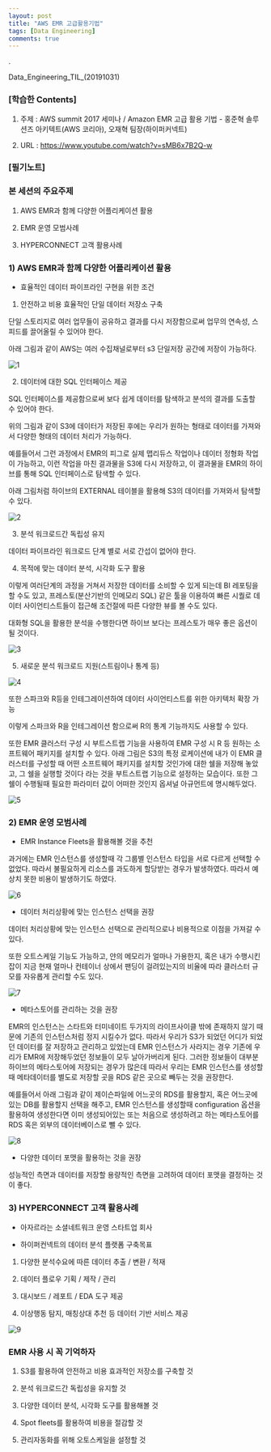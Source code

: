 ```yaml
---
layout: post
title: "AWS EMR 고급활용기법"
tags: [Data Engineering]
comments: true
---
```


.

Data_Engineering_TIL_(20191031)

### [학습한 Contents]

1) 주제 : AWS summit 2017 세미나 / Amazon EMR 고급 활용 기법 - 홍준혁 솔루션즈 아키텍트(AWS 코리아), 오재혁 팀장(하이퍼커넥트)

2) URL : https://www.youtube.com/watch?v=sMB6x7B2Q-w


### [필기노트]

### 본 세션의 주요주제


1) AWS EMR과 함께 다양한 어플리케이션 활용


2) EMR 운영 모범사례


3) HYPERCONNECT 고객 활용사례


### 1) AWS EMR과 함께 다양한 어플리케이션 활용

- 효율적인 데이터 파이프라인 구현을 위한 조건

1) 안전하고 비용 효율적인 단일 데이터 저장소 구축

단일 스토리지로 여러 업무들이 공유하고 결과를 다시 저장함으로써 업무의 연속성, 스피드를 끌어올릴 수 있어야 한다.

아래 그림과 같이 AWS는 여러 수집채널로부터 s3 단일저장 공간에 저장이 가능하다.

![1](https://user-images.githubusercontent.com/41605276/67928950-8d750700-fbff-11e9-91fe-ba804a546266.png)

2) 데이터에 대한 SQL 인터페이스 제공

SQL 인터페이스를 제공함으로써 보다 쉽게 데이터를 탐색하고 분석의 결과를 도출할 수 있어야 한다.

위의 그림과 같이 S3에 데이터가 저장된 후에는 우리가 원하는 형태로 데이터를 가져와서 다양한 형태의 데이터 처리가 가능하다.

예를들어서 그런 과정에서 EMR의 피그로 실제 맵리듀스 작업이나 데이터 정형화 작업이 가능하고, 이런 작업을 마친 결과물을 S3에 다시 저장하고, 이 결과물을 EMR의 하이브를 통해 SQL 인터페이스로 탐색할 수 있다.

아래 그림처럼 하이브의 EXTERNAL 테이블을 활용해 S3의 데이터를 가져와서 탐색할 수 있다.

![2](https://user-images.githubusercontent.com/41605276/67928971-9960c900-fbff-11e9-86ee-b56b49ac9f99.png)

3) 분석 워크로드간 독립성 유지

데이터 파이프라인 워크로드 단계 별로 서로 간섭이 없어야 한다.

4) 목적에 맞는 데이터 분석, 시각화 도구 활용

이렇게 여러단계의 과정을 거쳐서 저장한 데이터를 소비할 수 있게 되는데 BI 레포팅을 할 수도 있고, 프레스토(분산기반의 인메모리 SQL) 같은 툴을 이용하여 빠른 시퀄로 데이터 사이언티스트들이 접근해 조건절에 따른 다양한 뷰를 볼 수도 있다. 

대화형 SQL을 활용한 분석을 수행한다면 하이브 보다는 프레스토가 매우 좋은 옵션이 될 것이다.

![3](https://user-images.githubusercontent.com/41605276/67928980-9ebe1380-fbff-11e9-85df-8fcb61aa8233.png)

5) 새로운 분석 워크로드 지원(스트림이나 통계 등)

![4](https://user-images.githubusercontent.com/41605276/67928993-a41b5e00-fbff-11e9-8148-1a4b1445305b.png)

또한 스파크와 R등을 인테그레이션하여 데이터 사이언티스트를 위한 아키텍처 확장 가능

이렇게 스파크와 R을 인테그레이션 함으로써 R의 통계 기능까지도 사용할 수 있다.

또한 EMR 클러스터 구성 시 부트스트랩 기능을 사용하여 EMR 구성 시 R 등 원하는 소프트웨어 패키지를 설치할 수 있다. 아래 그림은 S3의 특정 로케이션에 내가 이 EMR 클러스터를 구성할 때 어떤 소프트웨어 패키지를 설치할 것인가에 대한 쉘을 저장해 놓았고, 그 쉘을 실행할 것이다 라는 것을 부트스트랩 기능으로 설정하는 모습이다. 또한 그 쉘이 수행될때 필요한 파라미터 값이 어떠한 것인지 옵셔널 아규먼트에 명시해두었다.

![5](https://user-images.githubusercontent.com/41605276/67929005-a978a880-fbff-11e9-8dbf-fa020a2e7023.png)

### 2) EMR 운영 모범사례

- EMR Instance Fleets을 활용해볼 것을 추천

과거에는 EMR 인스턴스를 생성할때 각 그룹별 인스턴스 타입을 서로 다르게 선택할 수 없었다. 따라서 불필요하게 리소스를 과도하게 할당받는 경우가 발생하였다. 따라서 예상치 못한 비용이 발생하기도 하였다. 

![6](https://user-images.githubusercontent.com/41605276/67929014-aed5f300-fbff-11e9-9274-665115776e51.png)

- 데이터 처리상황에 맞는 인스턴스 선택을 권장

데이터 처리상황에 맞는 인스턴스 선택으로 관리적으로나 비용적으로 이점을 가져갈 수 있다.

또한 오트스케일 기능도 가능하고, 얀의 메모리가 얼마나 가용한지, 혹은 내가 수행시킨 잡이 지금 현재 얼마나 컨테이너 상에서 팬딩이 걸려있는지의 비율에 따라 클러스터 규모를 자유롭게 관리할 수도 있다.

![7](https://user-images.githubusercontent.com/41605276/67929023-b3021080-fbff-11e9-98b7-0dccd8e19303.png)

- 메타스토어를 관리하는 것을 권장

EMR의 인스턴스는  스타트와 터미네이트 두가지의 라이프사이클 밖에 존재하지 않기 때문에 기존의 인스턴스처럼 정지 시킬수가 없다. 따라서 우리가 S3가 되었던 어디가 되었던 데이터를 잘 저장하고 관리하고 있었는데 EMR 인스턴스가 사라지는 경우 기존에 우리가 EMR에 저장해두었던 정보들이 모두 날아가버리게 된다. 그러한 정보들이 대부분 하이브의 메타스토어에 저장되는 경우가 많은데 따라서 우리는 EMR 인스턴스를 생성할때 메타데이터를 별도로 저장할 곳을 RDS 같은 곳으로 빼두는 것을 권장한다.

예를들어서 아래 그림과 같이 제이슨파일에 어느곳의 RDS를 활용할지, 혹은 어느곳에 있는 DB를 활용할지 선택을 해주고, EMR 인스턴스를 생성할때 configuration 옵션을 활용하여 생성한다면 이미 생성되어있는 또는 처음으로 생성하려고 하는 메타스토어를 RDS 혹은 외부의 데이터베이스로 뺄 수 있다.

![8](https://user-images.githubusercontent.com/41605276/67929029-b6959780-fbff-11e9-9ef9-82fbfba8aaf4.png)

- 다양한 데이터 포맷을 활용하는 것을 권장

성능적인 측면과 데이터를 저장할 용량적인 측면을 고려하여 데이터 포맷을 결정하는 것이 좋다.

### 3) HYPERCONNECT 고객 활용사례

- 아자르라는 소셜네트워크 운영 스타트업 회사


- 하이퍼컨넥트의 데이터 분석 플랫폼 구축목표

1) 다양한 분석수요에 따른 데이터 추출 /  변환 / 적재

2) 데이터 플로우 기획 / 제작 / 관리

3) 대시보드 / 레포트 / EDA 도구 제공

4) 이상행동 탐지, 매칭상대 추천 등 데이터 기반 서비스 제공

![9](https://user-images.githubusercontent.com/41605276/67929042-bbf2e200-fbff-11e9-8130-f9155ae7dbb1.png)

### EMR 사용 시 꼭 기억하자

1) S3를 활용하여 안전하고 비용 효과적인 저장소를 구축할 것

2) 분석 워크로드간 독립성을 유지할 것

3) 다양한 데이터 분석, 시각화 도구를 활용해볼 것

4) Spot fleets를 활용하여 비용을 절감할 것

5) 관리자동화를 위해 오토스케일을 설정할 것
